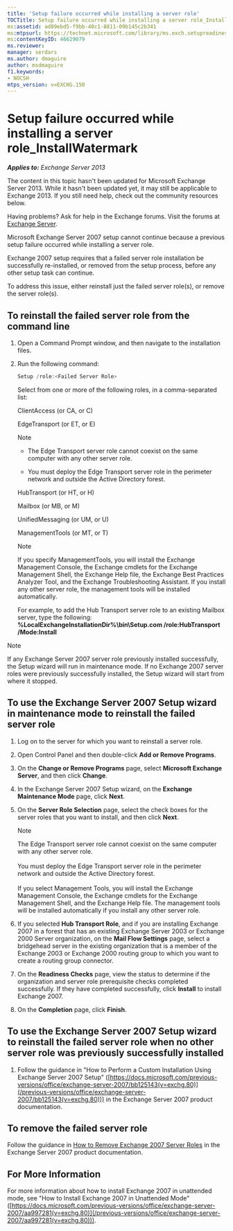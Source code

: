 ```yaml
---
title: 'Setup failure occurred while installing a server role'
TOCTitle: Setup failure occurred while installing a server role_InstallWatermark
ms:assetid: ad89ebd5-f9bb-40c1-8811-09b145c2b341
ms:mtpsurl: https://technet.microsoft.com/library/ms.exch.setupreadiness.installwatermark(v=EXCHG.150)
ms:contentKeyID: 46629079
ms.reviewer: 
manager: serdars
ms.author: dmaguire
author: msdmaguire
f1.keywords:
- NOCSH
mtps_version: v=EXCHG.150
---
```


# Setup failure occurred while installing a server role\_InstallWatermark

_**Applies to:** Exchange Server 2013_

The content in this topic hasn't been updated for Microsoft Exchange Server 2013. While it hasn't been updated yet, it may still be applicable to Exchange 2013. If you still need help, check out the community resources below.

Having problems? Ask for help in the Exchange forums. Visit the forums at [Exchange Server](https://social.technet.microsoft.com/forums/office/home?category=exchangeserver).

Microsoft Exchange Server 2007 setup cannot continue because a previous setup failure occurred while installing a server role.

Exchange 2007 setup requires that a failed server role installation be successfully re-installed, or removed from the setup process, before any other setup task can continue.

To address this issue, either reinstall just the failed server role(s), or remove the server role(s).

## To reinstall the failed server role from the command line

1. Open a Command Prompt window, and then navigate to the installation files.

2. Run the following command:

    ```powershell
    Setup /role:<Failed Server Role>
    ```

    Select from one or more of the following roles, in a comma-separated list:

    ClientAccess (or CA, or C)

    EdgeTransport (or ET, or E)

    > [!NOTE]
    > - The Edge Transport server role cannot coexist on the same computer with any other server role.
    >
    > - You must deploy the Edge Transport server role in the perimeter network and outside the Active Directory forest.

    HubTransport (or HT, or H)

    Mailbox (or MB, or M)

    UnifiedMessaging (or UM, or U)

    ManagementTools (or MT, or T)

    > [!NOTE]
    > If you specify ManagementTools, you will install the Exchange Management Console, the Exchange cmdlets for the Exchange Management Shell, the Exchange Help file, the Exchange Best Practices Analyzer Tool, and the Exchange Troubleshooting Assistant. If you install any other server role, the management tools will be installed automatically.

    For example, to add the Hub Transport server role to an existing Mailbox server, type the following: **%LocalExchangeInstallationDir%\\bin\\Setup.com /role:HubTransport /Mode:Install**

> [!NOTE]
> If any Exchange Server&nbsp;2007 server role previously installed successfully, the Setup wizard will run in maintenance mode. If no Exchange 2007 server roles were previously successfully installed, the Setup wizard will start from where it stopped.

## To use the Exchange Server 2007 Setup wizard in maintenance mode to reinstall the failed server role

1. Log on to the server for which you want to reinstall a server role.

2. Open Control Panel and then double-click **Add or Remove Programs**.

3. On the **Change or Remove Programs** page, select **Microsoft Exchange Server**, and then click **Change**.

4. In the Exchange Server 2007 Setup wizard, on the **Exchange Maintenance Mode** page, click **Next**.

5. On the **Server Role Selection** page, select the check boxes for the server roles that you want to install, and then click **Next**.

    > [!NOTE]
    > The Edge Transport server role cannot coexist on the same computer with any other server role. <br/><br/> You must deploy the Edge Transport server role in the perimeter network and outside the Active Directory forest. <br/><br/> If you select Management Tools, you will install the Exchange Management Console, the Exchange cmdlets for the Exchange Management Shell, and the Exchange Help file. The management tools will be installed automatically if you install any other server role.

6. If you selected **Hub Transport Role**, and if you are installing Exchange 2007 in a forest that has an existing Exchange Server 2003 or Exchange 2000 Server organization, on the **Mail Flow Settings** page, select a bridgehead server in the existing organization that is a member of the Exchange 2003 or Exchange 2000 routing group to which you want to create a routing group connector.

7. On the **Readiness Checks** page, view the status to determine if the organization and server role prerequisite checks completed successfully. If they have completed successfully, click **Install** to install Exchange 2007.

8. On the **Completion** page, click **Finish**.

## To use the Exchange Server 2007 Setup wizard to reinstall the failed server role when no other server role was previously successfully installed

1. Follow the guidance in "How to Perform a Custom Installation Using Exchange Server 2007 Setup" ([https://docs.microsoft.com/previous-versions/office/exchange-server-2007/bb125143(v=exchg.80)](/previous-versions/office/exchange-server-2007/bb125143(v=exchg.80))) in the Exchange Server 2007 product documentation.

## To remove the failed server role

Follow the guidance in [How to Remove Exchange 2007 Server Roles](/previous-versions/office/exchange-server-2007/bb124115(v=exchg.80)) in the Exchange Server 2007 product documentation.

## For More Information

For more information about how to install Exchange 2007 in unattended mode, see "How to Install Exchange 2007 in Unattended Mode" ([https://docs.microsoft.com/previous-versions/office/exchange-server-2007/aa997281(v=exchg.80)](/previous-versions/office/exchange-server-2007/aa997281(v=exchg.80))).